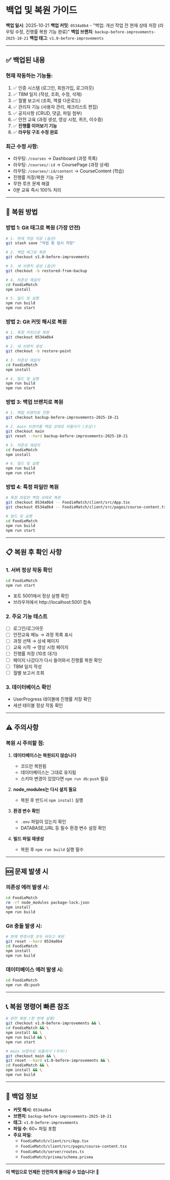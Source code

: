 # 백업 및 복원 가이드

**백업 일시**: 2025-10-21
**백업 커밋**: `0534a0b4` - "백업: 개선 작업 전 현재 상태 저장 (라우팅 수정, 진행률 복원 기능 완료)"
**백업 브랜치**: `backup-before-improvements-2025-10-21`
**백업 태그**: `v1.0-before-improvements`

---

## ✅ 백업된 내용

### 현재 작동하는 기능들:
1. ✅ 인증 시스템 (로그인, 회원가입, 로그아웃)
2. ✅ TBM 일지 (작성, 조회, 수정, 삭제)
3. ✅ 월별 보고서 (조회, 엑셀 다운로드)
4. ✅ 관리자 기능 (사용자 관리, 체크리스트 편집)
5. ✅ 공지사항 (CRUD, 댓글, 파일 첨부)
6. ✅ 안전 교육 (과정 생성, 영상 시청, 퀴즈, 이수증)
7. ✅ **진행률 이어보기 기능**
8. ✅ **라우팅 구조 수정 완료**

### 최근 수정 사항:
- 라우팅: `/courses` → Dashboard (과정 목록)
- 라우팅: `/courses/:id` → CoursePage (과정 상세)
- 라우팅: `/courses/:id/content` → CourseContent (학습)
- 진행률 저장/복원 기능 구현
- 무한 루프 문제 해결
- 0분 교육 즉시 100% 처리

---

## 🔄 복원 방법

### 방법 1: Git 태그로 복원 (가장 안전)

```bash
# 1. 현재 작업 저장 (옵션)
git stash save "작업 중 임시 저장"

# 2. 백업 태그로 복원
git checkout v1.0-before-improvements

# 3. 새 브랜치 생성 (옵션)
git checkout -b restored-from-backup

# 4. 의존성 재설치
cd FoodieMatch
npm install

# 5. 빌드 및 실행
npm run build
npm run start
```

### 방법 2: Git 커밋 해시로 복원

```bash
# 1. 특정 커밋으로 복원
git checkout 0534a0b4

# 2. 새 브랜치 생성
git checkout -b restore-point

# 3. 의존성 재설치
cd FoodieMatch
npm install

# 4. 빌드 및 실행
npm run build
npm run start
```

### 방법 3: 백업 브랜치로 복원

```bash
# 1. 백업 브랜치로 전환
git checkout backup-before-improvements-2025-10-21

# 2. main 브랜치를 백업 상태로 되돌리기 (조심!)
git checkout main
git reset --hard backup-before-improvements-2025-10-21

# 3. 의존성 재설치
cd FoodieMatch
npm install

# 4. 빌드 및 실행
npm run build
npm run start
```

### 방법 4: 특정 파일만 복원

```bash
# 특정 파일만 백업 상태로 복원
git checkout 0534a0b4 -- FoodieMatch/client/src/App.tsx
git checkout 0534a0b4 -- FoodieMatch/client/src/pages/course-content.tsx

# 빌드 및 실행
cd FoodieMatch
npm run build
npm run start
```

---

## 📋 복원 후 확인 사항

### 1. 서버 정상 작동 확인
```bash
cd FoodieMatch
npm run start
```
- 포트 5001에서 정상 실행 확인
- 브라우저에서 http://localhost:5001 접속

### 2. 주요 기능 테스트
- [ ] 로그인/로그아웃
- [ ] 안전교육 메뉴 → 과정 목록 표시
- [ ] 과정 선택 → 상세 페이지
- [ ] 교육 시작 → 영상 시청 페이지
- [ ] 진행률 저장 (10초 대기)
- [ ] 페이지 나갔다가 다시 들어와서 진행률 복원 확인
- [ ] TBM 일지 작성
- [ ] 월별 보고서 조회

### 3. 데이터베이스 확인
- UserProgress 테이블에 진행률 저장 확인
- 세션 테이블 정상 작동 확인

---

## ⚠️ 주의사항

### 복원 시 주의할 점:
1. **데이터베이스는 복원되지 않습니다**
   - 코드만 복원됨
   - 데이터베이스는 그대로 유지됨
   - 스키마 변경이 있었다면 `npm run db:push` 필요

2. **node_modules는 다시 설치 필요**
   - 복원 후 반드시 `npm install` 실행

3. **환경 변수 확인**
   - `.env` 파일이 있는지 확인
   - DATABASE_URL 등 필수 환경 변수 설정 확인

4. **빌드 파일 재생성**
   - 복원 후 `npm run build` 실행 필수

---

## 🆘 문제 발생 시

### 의존성 에러 발생 시:
```bash
cd FoodieMatch
rm -rf node_modules package-lock.json
npm install
npm run build
```

### Git 충돌 발생 시:
```bash
# 현재 변경사항 모두 버리고 복원
git reset --hard 0534a0b4
cd FoodieMatch
npm install
npm run build
```

### 데이터베이스 에러 발생 시:
```bash
cd FoodieMatch
npm run db:push
```

---

## 📞 복원 명령어 빠른 참조

```bash
# 완전 복원 (한 번에 실행)
git checkout v1.0-before-improvements && \
cd FoodieMatch && \
npm install && \
npm run build && \
npm run start

# main 브랜치로 되돌리기 (주의!)
git checkout main && \
git reset --hard v1.0-before-improvements && \
cd FoodieMatch && \
npm install && \
npm run build
```

---

## 💾 백업 정보

- **커밋 해시**: `0534a0b4`
- **브랜치**: `backup-before-improvements-2025-10-21`
- **태그**: `v1.0-before-improvements`
- **파일 수**: 60+ 파일 포함
- **주요 파일**:
  - `FoodieMatch/client/src/App.tsx`
  - `FoodieMatch/client/src/pages/course-content.tsx`
  - `FoodieMatch/server/routes.ts`
  - `FoodieMatch/prisma/schema.prisma`

---

**이 백업으로 언제든 안전하게 돌아갈 수 있습니다!** 🎉
